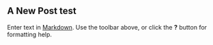 ## A New Post test

Enter text in [Markdown](http://daringfireball.net/projects/markdown/). Use the toolbar above, or click the **?** button for formatting help.
